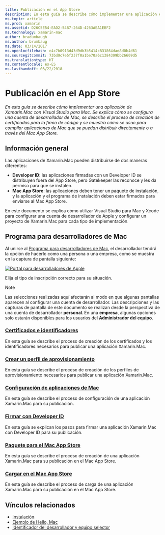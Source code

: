```yaml
---
title: Publicación en el App Store
description: En esta guía se describe cómo implementar una aplicación de Xamarin.Mac con Visual Studio para Mac. Se explica cómo se configura una cuenta de desarrollador de Mac, se describe el proceso de creación de certificados para la firma de código y se muestra cómo se usan para compilar aplicaciones de Mac que se puedan distribuir directamente o a través del Mac App Store.
ms.topic: article
ms.prod: xamarin
ms.assetid: D26C5E54-EAD2-5487-264D-4263AEA1EBF2
ms.technology: xamarin-mac
author: bradumbaugh
ms.author: brumbaug
ms.date: 03/14/2017
ms.openlocfilehash: e4c7b0913d43d9db3b5414c831864dae8d0b4d61
ms.sourcegitcommit: 73bd0c7e5f237f0a1be70a6c1384309bb26609d5
ms.translationtype: HT
ms.contentlocale: es-ES
ms.lasthandoff: 03/22/2018
---
```

# <a name="publishing-to-the-app-store"></a>Publicación en el App Store

_En esta guía se describe cómo implementar una aplicación de Xamarin.Mac con Visual Studio para Mac. Se explica cómo se configura una cuenta de desarrollador de Mac, se describe el proceso de creación de certificados para la firma de código y se muestra cómo se usan para compilar aplicaciones de Mac que se puedan distribuir directamente o a través del Mac App Store._

## <a name="overview"></a>Información general

Las aplicaciones de Xamarin.Mac pueden distribuirse de dos maneras diferentes:

- **Developer ID**: las aplicaciones firmadas con un Developer ID se distribuyen fuera del App Store, pero Gatekeeper las reconoce y les da permiso para que se instalen.
- **Mac App Store**: las aplicaciones deben tener un paquete de instalación, y la aplicación y el programa de instalación deben estar firmados para enviarse al Mac App Store.

En este documento se explica cómo utilizar Visual Studio para Mac y Xcode para configurar una cuenta de desarrollador de Apple y configurar un proyecto de Xamarin.Mac para cada tipo de implementación.


## <a name="mac-developer-program"></a>Programa para desarrolladores de Mac

Al unirse al [Programa para desarrolladores de Mac](https://developer.apple.com/devcenter/mac/), el desarrollador tendrá la opción de hacerlo como una persona o una empresa, como se muestra en la captura de pantalla siguiente:

[![Portal para desarrolladores de Apple](images/image1.png "Portal para desarrolladores de Apple")](images/image1-large.png#lightbox)

Elija el tipo de inscripción correcto para su situación.

> [!NOTE]
> Las selecciones realizadas aquí afectarán al modo en que algunas pantallas aparecen al configurar una cuenta de desarrollador. Las descripciones y las capturas de pantalla de este documento se realizan desde la perspectiva de una cuenta de desarrollador **personal**. En una **empresa**, algunas opciones solo estarán disponibles para los usuarios del **Administrador del equipo**.


### <a name="certificates-and-identifiersmacdeploy-testpublishing-to-the-app-storecertificates-identifiersmd"></a>[Certificados e identificadores](~/mac/deploy-test/publishing-to-the-app-store/certificates-identifiers.md)

En esta guía se describe el proceso de creación de los certificados y los identificadores necesarios para publicar una aplicación Xamarin.Mac.


### <a name="create-provisioning-profilemacdeploy-testpublishing-to-the-app-storeprofilesmd"></a>[Crear un perfil de aprovisionamiento](~/mac/deploy-test/publishing-to-the-app-store/profiles.md)

En esta guía se describe el proceso de creación de los perfiles de aprovisionamiento necesarios para publicar una aplicación Xamarin.Mac.


### <a name="mac-app-configurationmacdeploy-testpublishing-to-the-app-storeapp-configurationmd"></a>[Configuración de aplicaciones de Mac](~/mac/deploy-test/publishing-to-the-app-store/app-configuration.md)

En esta guía se describe el proceso de configuración de una aplicación Xamarin.Mac para su publicación.


### <a name="sign-with-developer-idmacdeploy-testpublishing-to-the-app-storesigningmd"></a>[Firmar con Developer ID](~/mac/deploy-test/publishing-to-the-app-store/signing.md)

En esta guía se explican los pasos para firmar una aplicación Xamarin.Mac con Developer ID para su publicación.


### <a name="bundle-for-mac-app-storemacdeploy-testpublishing-to-the-app-storebundlingmd"></a>[Paquete para el Mac App Store](~/mac/deploy-test/publishing-to-the-app-store/bundling.md)

En esta guía se describe el proceso de creación de una aplicación Xamarin.Mac para su publicación en el Mac App Store.


### <a name="upload-to-mac-app-storemacdeploy-testpublishing-to-the-app-storeuploadingmd"></a>[Cargar en el Mac App Store](~/mac/deploy-test/publishing-to-the-app-store/uploading.md)

En esta guía se describe el proceso de carga de una aplicación Xamarin.Mac para su publicación en el Mac App Store.


## <a name="related-links"></a>Vínculos relacionados

- [Instalación](/visualstudio/mac/installation/)
- [Ejemplo de Hello, Mac](~/mac/get-started/hello-mac.md)
- [Identificador del desarrollador y equipo selector](https://developer.apple.com/resources/developer-id/)
